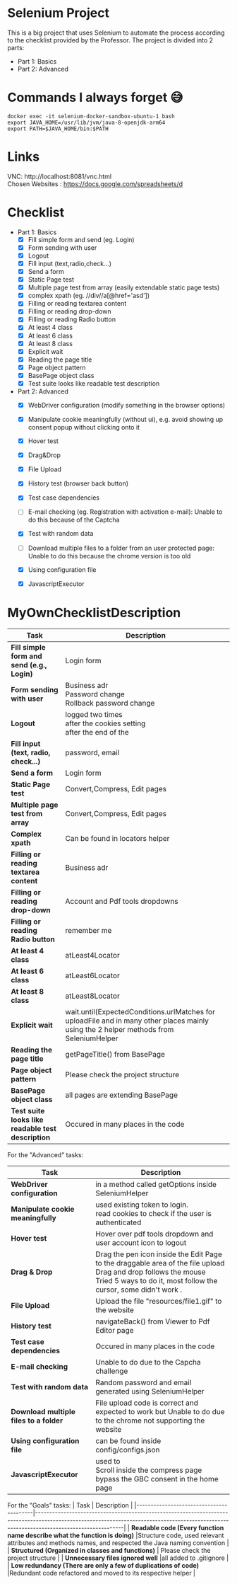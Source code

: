 # Selenium Project
This is a big project that uses Selenium to automate the process according to the checklist provided by the Professor. The project is divided into 2 parts:
- Part 1: Basics
- Part 2: Advanced
# Commands I always forget 😅
`docker exec -it selenium-docker-sandbox-ubuntu-1 bash`<br/>
`export JAVA_HOME=/usr/lib/jvm/java-8-openjdk-arm64`<br/>
`export PATH=$JAVA_HOME/bin:$PATH`<br/>

# Links
VNC: http://localhost:8081/vnc.html <br/>
Chosen Websites : https://docs.google.com/spreadsheets/d <br/>



# Checklist
- Part 1: Basics
  - [x] Fill simple form and send (eg. Login)
  - [x] Form sending with user
  - [x] Logout
  - [x] Fill input (text,radio,check...)
  - [x] Send a form
  - [x] Static Page test
  - [x] Multiple page test from array (easily extendable static page tests)
  - [x] complex xpath (eg. //div//a[@href='asd'])
  - [x] Filling or reading textarea content
  - [x] Filling or reading drop-down
  - [x] Filling or reading Radio button
  - [x] At least 4 class
  - [x] At least 6 class
  - [x] At least 8 class
  - [x] Explicit wait
  - [x] Reading the page title
  - [x] Page object pattern
  - [x] BasePage object class
  - [x] Test suite looks like readable test description

- Part 2: Advanced
  - [x] WebDriver configuration (modify something in the browser options)
  - [x] Manipulate cookie meaningfully (without ui), e.g. avoid showing up consent popup without clicking onto it
  - [x] Hover test
  - [x] Drag&Drop
  - [x] File Upload
  - [x] History test (browser back button)
  - [x] Test case dependencies
  - [ ] E-mail checking (eg. Registration with activation e-mail): Unable to do this because of the Captcha
  - [x] Test with random data
  - [ ] Download multiple files to a folder from an user protected page: Unable to do this because the chrome version is too old
  - [x] Using configuration file
  - [x] JavascriptExecutor



# MyOwnChecklistDescription

| Task                                                | Description                                                                                                                            |
|-----------------------------------------------------|----------------------------------------------------------------------------------------------------------------------------------------|
| **Fill simple form and send (e.g., Login)**         | Login form                                                                                                                             |
| **Form sending with user**                          | Business adr<br>Password change<br>Rollback password change                                                                            |
| **Logout**                                          | logged two times <br>after the cookies setting<br>after the end of the                                                                 |
| **Fill input (text, radio, check...)**              | password, email                                                                                                                        |
| **Send a form**                                     | Login form                                                                                                                             |
| **Static Page test**                                | Convert,Compress, Edit pages                                                                                                           |
| **Multiple page test from array**                   | Convert,Compress, Edit pages                                                                                                           |
| **Complex xpath**                                   | Can be found in locators helper                                                                                                        |
| **Filling or reading textarea content**             | Business adr                                                                                                                           |
| **Filling or reading drop-down**                    | Account and Pdf tools dropdowns                                                                                                        |
| **Filling or reading Radio button**                 | remember me                                                                                                                            |
| **At least 4 class**                                | atLeast4Locator                                                                                                                        |
| **At least 6 class**                                | atLeast6Locator                                                                                                                        |
| **At least 8 class**                                | atLeast8Locator                                                                                                                        |
| **Explicit wait**                                   | wait.until(ExpectedConditions.urlMatches for uploadFile and in many other places mainly using the 2 helper methods from SeleniumHelper |
| **Reading the page title**                          | getPageTitle() from BasePage                                                                                                           |
| **Page object pattern**                             | Please check the project structure                                                                                                     |
| **BasePage object class**                           | all pages are extending BasePage                                                                                                       |
| **Test suite looks like readable test description** | Occured in many places in the code                                                                                                     |

For the "Advanced" tasks:

| Task                                    | Description                                                                                                                                                                               |
|-----------------------------------------|-------------------------------------------------------------------------------------------------------------------------------------------------------------------------------------------|
| **WebDriver configuration**             | in a method called getOptions inside SeleniumHelper                                                                                                                                       |
| **Manipulate cookie meaningfully**      | used existing token to login.  <br>read cookies to check if the user is authenticated                                                                                                     |
| **Hover test**                          | Hover over pdf tools dropdown and user account icon to logout                                                                                                                             |
| **Drag & Drop**                         | Drag the pen icon inside the Edit Page to the draggable area of the file upload<br>Drag and drop follows the mouse <br>Tried 5 ways to do it, most follow the cursor, some didn't  work . |
| **File Upload**                         | Upload the file "resources/file1.gif" to the website                                                                                                                                      |
| **History test**                        | navigateBack() from Viewer to Pdf Editor page                                                                                                                                             |
| **Test case dependencies**              | Occured in many places in the code                                                                                                                                                        |
| **E-mail checking**                     | Unable to do due to the Capcha challenge                                                                                                                                                  |
| **Test with random data**               | Random password and email generated using SeleniumHelper                                                                                                                                  |
| **Download multiple files to a folder** | File upload code is correct and expected to work but Unable to do due to the chrome not supporting the website                                                                            |
| **Using configuration file**            | can be found inside config/configs.json                                                                                                                                                   |
| **JavascriptExecutor**                  | used to<br>Scroll inside the compress page <br>bypass the GBC consent in the home page                                                                                                    |

For the "Goals" tasks:
| Task                                    | Description                                                                                                                                                                               |
|-----------------------------------------|-------------------------------------------------------------------------------------------------------------------------------------------------------------------------------------------|
| **Readable code (Every function name describe what the function is doing)**             |Structure code, used relevant attributes and methods names, and respected the Java naming convention |
| **Structured (Organized in classes and functions)**      | Please check the project structure |
| **Unnecessary files ignored well**                          |all added to .gitignore |
| **Low redundancy (There are only a few of duplications of code)**                         |Redundant code refactored and moved to its respective helper  | 
